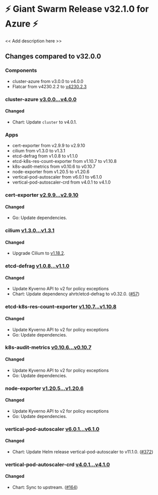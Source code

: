 # :zap: Giant Swarm Release v32.1.0 for Azure :zap:

<< Add description here >>

## Changes compared to v32.0.0

### Components

- cluster-azure from v3.0.0 to v4.0.0
- Flatcar from v4230.2.2 to [v4230.2.3](https://www.flatcar-linux.org/releases/#release-4230.2.3)

### cluster-azure [v3.0.0...v4.0.0](https://github.com/giantswarm/cluster-azure/compare/v3.0.0...v4.0.0)

#### Changed

- Chart: Update `cluster` to v4.0.1.

### Apps

- cert-exporter from v2.9.9 to v2.9.10
- cilium from v1.3.0 to v1.3.1
- etcd-defrag from v1.0.8 to v1.1.0
- etcd-k8s-res-count-exporter from v1.10.7 to v1.10.8
- k8s-audit-metrics from v0.10.6 to v0.10.7
- node-exporter from v1.20.5 to v1.20.6
- vertical-pod-autoscaler from v6.0.1 to v6.1.0
- vertical-pod-autoscaler-crd from v4.0.1 to v4.1.0

### cert-exporter [v2.9.9...v2.9.10](https://github.com/giantswarm/cert-exporter/compare/v2.9.9...v2.9.10)

#### Changed

- Go: Update dependencies.

### cilium [v1.3.0...v1.3.1](https://github.com/giantswarm/cilium-app/compare/v1.3.0...v1.3.1)

#### Changed

- Upgrade Cilium to [v1.18.2](https://github.com/cilium/cilium/releases/tag/v1.18.2).

### etcd-defrag [v1.0.8...v1.1.0](https://github.com/giantswarm/etcd-defrag-app/compare/v1.0.8...v1.1.0)

#### Changed

- Update Kyverno API to v2 for policy exceptions
- Chart: Update dependency ahrtr/etcd-defrag to v0.32.0. ([#57](https://github.com/giantswarm/etcd-defrag-app/pull/57))

### etcd-k8s-res-count-exporter [v1.10.7...v1.10.8](https://github.com/giantswarm/etcd-kubernetes-resources-count-exporter/compare/v1.10.7...v1.10.8)

#### Changed

- Update Kyverno API to v2 for policy exceptions
- Go: Update dependencies.

### k8s-audit-metrics [v0.10.6...v0.10.7](https://github.com/giantswarm/k8s-audit-metrics/compare/v0.10.6...v0.10.7)

#### Changed

- Update Kyverno API to v2 for policy exceptions
- Go: Update dependencies.

### node-exporter [v1.20.5...v1.20.6](https://github.com/giantswarm/node-exporter-app/compare/v1.20.5...v1.20.6)

#### Changed

- Update Kyverno API to v2 for policy exceptions
- Go: Update dependencies.

### vertical-pod-autoscaler [v6.0.1...v6.1.0](https://github.com/giantswarm/vertical-pod-autoscaler-app/compare/v6.0.1...v6.1.0)

#### Changed

- Chart: Update Helm release vertical-pod-autoscaler to v11.1.0. ([#372](https://github.com/giantswarm/vertical-pod-autoscaler-app/pull/372))

### vertical-pod-autoscaler-crd [v4.0.1...v4.1.0](https://github.com/giantswarm/vertical-pod-autoscaler-crd/compare/v4.0.1...v4.1.0)

#### Changed

- Chart: Sync to upstream. ([#164](https://github.com/giantswarm/vertical-pod-autoscaler-crd/pull/164))
